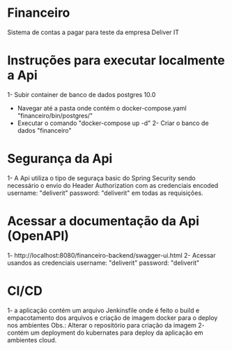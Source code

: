 # Financeiro
Sistema de contas a pagar para teste da empresa Deliver IT

# Instruções para executar localmente a Api
1- Subir container de banco de dados postgres 10.0
  - Navegar até a pasta onde contém o docker-compose.yaml "financeiro/bin/postgres/"
  - Executar o comando "docker-compose up -d"
2- Criar o banco de dados "financeiro"

# Segurança da Api
1- A Api utiliza o tipo de seguraça basic do Spring Security sendo necessário o envio do Header Authorization com as credenciais encoded username: "deliverit" password: "deliverit"
em todas as requisições.

# Acessar a documentação da Api (OpenAPI)
1- http://localhost:8080/financeiro-backend/swagger-ui.html
2- Acessar usandos as credenciais username: "deliverit" password: "deliverit"

# CI/CD
1- a aplicação contém um arquivo Jenkinsfile onde é feito o build e empacotamento dos arquivos e criação de imagem docker para o deploy nos ambientes
Obs.: Alterar o repositório para criação da imagem
2- contém um deployment do kubernates para deploy da aplicação em ambientes cloud.



